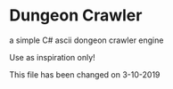 
# Dungeon Crawler
a simple C# ascii dongeon crawler engine

Use as inspiration only!

This file has been changed on 3-10-2019
